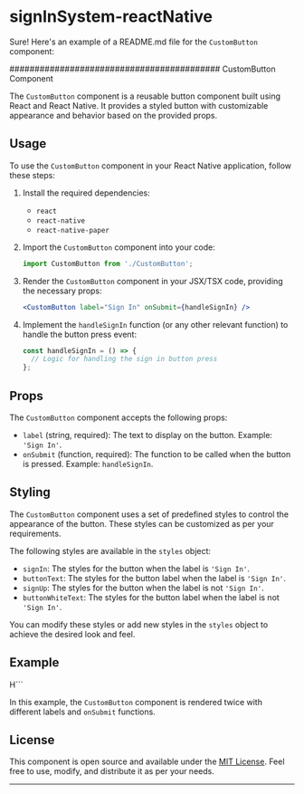 # signInSystem-reactNative

Sure! Here's an example of a README.md file for the `CustomButton` component:

########################################## CustomButton Component

The `CustomButton` component is a reusable button component built using React and React Native. It provides a styled button with customizable appearance and behavior based on the provided props.

## Usage

To use the `CustomButton` component in your React Native application, follow these steps:

1. Install the required dependencies:
   - `react`
   - `react-native`
   - `react-native-paper`

2. Import the `CustomButton` component into your code:
   ```jsx
   import CustomButton from './CustomButton';
   ```

3. Render the `CustomButton` component in your JSX/TSX code, providing the necessary props:
   ```jsx
   <CustomButton label="Sign In" onSubmit={handleSignIn} />
   ```

4. Implement the `handleSignIn` function (or any other relevant function) to handle the button press event:
   ```jsx
   const handleSignIn = () => {
     // Logic for handling the sign in button press
   };
   ```

## Props

The `CustomButton` component accepts the following props:

- `label` (string, required): The text to display on the button. Example: `'Sign In'`.
- `onSubmit` (function, required): The function to be called when the button is pressed. Example: `handleSignIn`.

## Styling

The `CustomButton` component uses a set of predefined styles to control the appearance of the button. These styles can be customized as per your requirements.

The following styles are available in the `styles` object:

- `signIn`: The styles for the button when the label is `'Sign In'`.
- `buttonText`: The styles for the button label when the label is `'Sign In'`.
- `signUp`: The styles for the button when the label is not `'Sign In'`.
- `buttonWhiteText`: The styles for the button label when the label is not `'Sign In'`.

You can modify these styles or add new styles in the `styles` object to achieve the desired look and feel.

## Example

H```

In this example, the `CustomButton` component is rendered twice with different labels and `onSubmit` functions.

## License

This component is open source and available under the [MIT License](LICENSE). Feel free to use, modify, and distribute it as per your needs.

-----------------------------------------------------------------------------------------------------